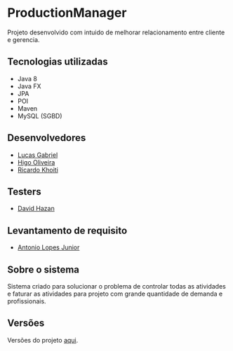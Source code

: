 # ProductionManager

Projeto desenvolvido com intuido de melhorar relacionamento entre cliente e gerencia.

## Tecnologias utilizadas 

* Java 8
* Java FX
* JPA
* POI
* Maven
* MySQL (SGBD)

## Desenvolvedores

* [Lucas Gabriel](https://github.com/lucasbiel7)
* [Higo Oliveira](https://github.com/higojo)
* [Ricardo Khoiti](https://github.com/Khoiti)

## Testers

* [David Hazan](https://github.com/davidhazan95)


## Levantamento de requisito

* [Antonio Lopes Junior](https://github.com/antoniolopesjunior)

## Sobre o sistema
Sistema criado para solucionar o problema de controlar todas as atividades e 
faturar as atividades para projeto com grande quantidade de demanda 
e profissionais.

## Versões
Versões do projeto [aqui](https://github.com/lucasbiel7/ProductionManager/tags).
